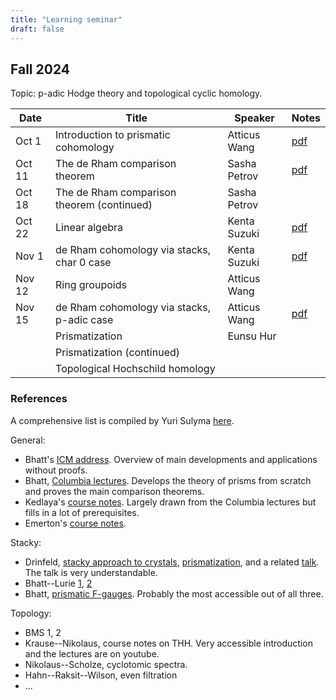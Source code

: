 ```yaml
---
title: "Learning seminar"
draft: false
---
```


## Fall 2024

Topic: p-adic Hodge theory and topological cyclic homology.

| Date | Title | Speaker | Notes | 
|  ---   | ---   |  ---    | ---  |
| Oct 1 | Introduction to prismatic cohomology | Atticus Wang | [pdf](/website/PrismIntro.pdf) |
| Oct 11 | The de Rham comparison theorem | Sasha Petrov | [pdf](/website/derham_comparison.pdf) |
| Oct 18 | The de Rham comparison theorem (continued) | Sasha Petrov | |
| Oct 22 | Linear algebra | Kenta Suzuki | [pdf](/website/Kenta1.pdf) |
| Nov 1 | de Rham cohomology via stacks, char 0 case | Kenta Suzuki | [pdf](/website/Kenta2.pdf) |
| Nov 12 | Ring groupoids | Atticus Wang | |
| Nov 15 | de Rham cohomology via stacks, p-adic case | Atticus Wang | [pdf](/website/drstk2.pdf) |
| | Prismatization | Eunsu Hur | |
| | Prismatization (continued) | | |
| | Topological Hochschild homology | | |

### References

A comprehensive list is compiled by Yuri Sulyma [here](https://ysulyma.github.io/prismatic).

General:
- Bhatt's [ICM address](https://arxiv.org/abs/2112.12010v1). Overview of main developments and applications without proofs.
- Bhatt, [Columbia lectures](https://www.math.ias.edu/~bhatt/teaching/prismatic-columbia/). Develops the theory of prisms from scratch and proves the main comparison theorems.
- Kedlaya's [course notes](https://kskedlaya.org/prismatic/prismatic.html). Largely drawn from the Columbia lectures but fills in a lot of prerequisites.
- Emerton's [course notes](https://math.uchicago.edu/~emerton/prismatic/prismatic.html).

Stacky:
- Drinfeld, [stacky approach to crystals](https://arxiv.org/abs/1810.11853), [prismatization](https://arxiv.org/abs/2005.04746), and a related [talk](https://www.youtube.com/watch?v=3wCk3qsFWLA). The talk is very understandable. 
- Bhatt--Lurie [1](https://arxiv.org/abs/2201.06120), [2](https://arxiv.org/abs/2201.06124)
- Bhatt, [prismatic F-gauges](https://www.math.ias.edu/~bhatt/teaching/mat549f22/lectures.pdf). Probably the most accessible out of all three.

Topology:
- BMS 1, 2
- Krause--Nikolaus, course notes on THH. Very accessible introduction and the lectures are on youtube.
- Nikolaus--Scholze, cyclotomic spectra.
- Hahn--Raksit--Wilson, even filtration
- ...